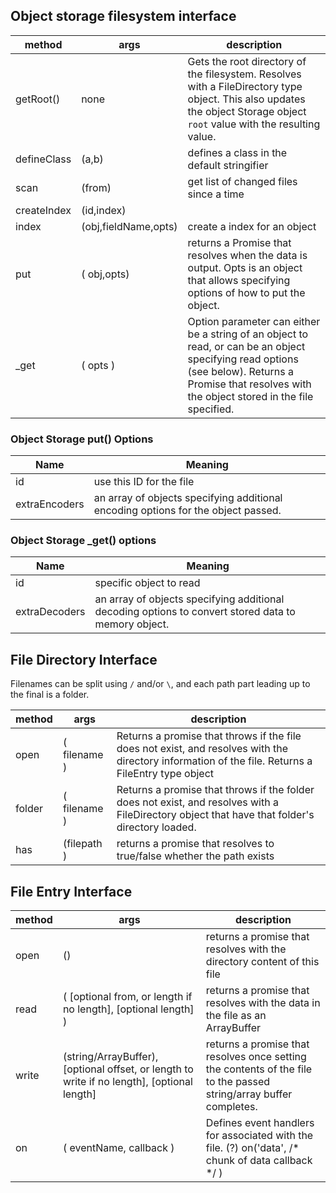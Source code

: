 

## Object storage filesystem interface

| method | args | description |
|---|---|---|
| getRoot() | none | Gets the root directory of the filesystem.  Resolves with a FileDirectory type object.  This also updates the object Storage object `root` value with the resulting value. |
| defineClass | (a,b) | defines a class in the default stringifier |
| scan | (from) | get list of changed files since a time |
| createIndex | (id,index) | |
| index | (obj,fieldName,opts) | create a index for an object |
| put | ( obj,opts) | returns a Promise that resolves when the data is output.  Opts is an object that allows specifying options of how to put the object.  |
| \_get | ( opts )  | Option parameter can either be a string of an object to read, or can be an object specifying read options (see below).  Returns a Promise that resolves with the object stored in the file specified.  |



### Object Storage put() Options

| Name | Meaning |
|---|---|
| id | use this ID for the file |
| extraEncoders | an array of objects specifying additional encoding options for the object passed. |


### Object Storage _get() options

| Name | Meaning |
|---|---|
| id | specific object to read |
| extraDecoders | an array of objects specifying additional decoding options to convert stored data to memory object. |




## File Directory Interface 

Filenames can be split using `/` and/or `\`, and each path part leading up to the final is a folder.

| method | args | description |
|---|---|---|
| open | ( filename ) | Returns a promise that throws if the file does not exist, and resolves with the directory information of the file. Returns a FileEntry type object |
| folder | ( filename ) | Returns a promise that throws if the folder does not exist, and resolves with a FileDirectory object that have that folder's directory loaded.|
| has | (filepath ) | returns a promise that resolves to true/false whether the path exists |


## File Entry Interface

| method | args | description |
|----|----|----|
| open | () | returns a promise that resolves with the directory content of this file |
| read | ( [optional from, or length if no length], [optional length] ) | returns a promise that resolves with the data in the file as an ArrayBuffer |
| write | (string/ArrayBuffer), [optional offset, or length to write if no length], [optional length] | returns a promise that resolves once setting the contents of the file to the passed string/array buffer completes. |
| on | ( eventName, callback ) | Defines event handlers for associated with the file. (?) on('data', /\* chunk of data callback \*/ ) |

